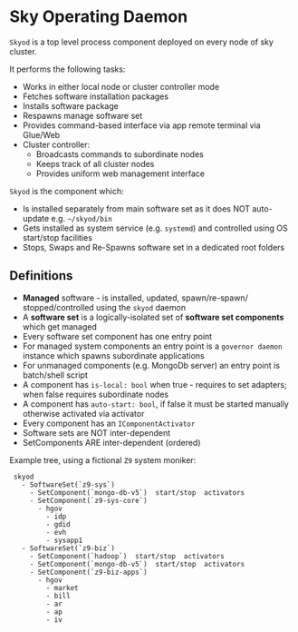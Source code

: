 ﻿# Sky Operating Daemon

`Skyod` is a top level process component deployed on every node of sky cluster.

It performs the following tasks:
- Works in either local node or cluster controller mode
- Fetches software installation packages
- Installs software package
- Respawns manage software set
- Provides command-based interface via app remote terminal via Glue/Web
- Cluster controller:
  - Broadcasts commands to subordinate nodes
  - Keeps track of all cluster nodes
  - Provides uniform web management interface

 `Skyod` is the component which:
 - Is installed separately from main software set as it does NOT auto-update e.g. `~/skyod/bin`
 - Gets installed as system service (e.g. `systemd`) and controlled using OS start/stop facilities
 - Stops, Swaps and Re-Spawns software set in a dedicated root folders

## Definitions
* **Managed** software - is installed, updated, spawn/re-spawn/ stopped/controlled using the `skyod` daemon
* A **software set** is a logically-isolated set of **software set components** which get managed
* Every software set component has one entry point
* For managed system components an entry point is a `governor daemon` instance which spawns subordinate applications
* For unmanaged components (e.g. MongoDb server) an entry point is batch/shell script
* A component has `is-local: bool` when true - requires to set adapters; when false requires subordinate nodes
* A component has `auto-start: bool`, if false it must be started manually otherwise activated via activator
* Every component has an `IComponentActivator`
* Software sets are NOT inter-dependent
* SetComponents ARE inter-dependent (ordered)

Example tree, using a fictional `Z9` system moniker:
```
 skyod
   - SoftwareSet(`z9-sys`)
     - SetComponent(`mongo-db-v5`)  start/stop  activators
     - SetComponent(`z9-sys-core`)
       - hgov
         - idp
         - gdid
         - evh
         - sysapp1
   - SoftwareSet(`z9-biz`)
     - SetComponent(`hadoop`)  start/stop  activators
     - SetComponent(`mongo-db-v5`)  start/stop  activators
     - SetComponent(`z9-biz-apps`)
       - hgov
         - market
         - bill
         - ar
         - ap
         - iv
```



